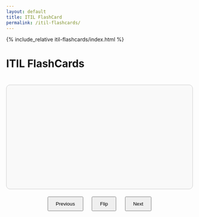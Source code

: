 ```yaml
---
layout: default
title: ITIL FlashCard
permalink: /itil-flashcards/
---
```

{% include_relative itil-flashcards/index.html %}
<h1>ITIL FlashCards</h1>
<div id="flashcard-container">
  <div id="flashcard" onclick="flipCard()">
    <div id="card-front" class="card-side"></div>
    <div id="card-back" class="card-side hidden"></div>
  </div>
  <div class="controls">
    <button onclick="prevCard()">Previous</button>
    <button onclick="flipCard()">Flip</button>
    <button onclick="nextCard()">Next</button>
  </div>
</div>

<style>
#flashcard-container {
  text-align: center;
  margin: 40px auto;
  max-width: 600px;
}
#flashcard {
  border: 1px solid #ccc;
  padding: 40px;
  border-radius: 10px;
  cursor: pointer;
  min-height: 200px;
  font-size: 18px;
  background: #f9f9f9;
  position: relative;
}
.card-side {
  display: block;
}
.hidden {
  display: none;
}
.controls {
  margin-top: 20px;
}
button {
  margin: 0 10px;
  padding: 10px 20px;
}
</style>

<script>
// Sample Flashcards
const flashcards = [
  { front: "Acceptance criteria", back: "A list of minimum requirements that a service or service component must meet for it to be acceptable to key stakeholders." },
  { front: "Agile", back: "An umbrella term for a collection of frameworks and techniques that together enable teams and individuals to work in a way that is typified by collaboration, prioritization, iterative and incremental delivery, and timeboxing." },
  { front: "Asset register", back: "A database or list of assets, capturing key attributes such as ownership and financial value." },
  { front: "Availability", back: "The ability of an IT service or other configuration item to perform its agreed function when required." }
  // Load more from JSON if needed
];

let currentIndex = 0;
let isFront = true;

function renderCard() {
  document.getElementById("card-front").textContent = flashcards[currentIndex].front;
  document.getElementById("card-back").textContent = flashcards[currentIndex].back;
  document.getElementById("card-front").classList.remove("hidden");
  document.getElementById("card-back").classList.add("hidden");
  isFront = true;
}

function flipCard() {
  isFront = !isFront;
  document.getElementById("card-front").classList.toggle("hidden", !isFront);
  document.getElementById("card-back").classList.toggle("hidden", isFront);
}

function nextCard() {
  currentIndex = (currentIndex + 1) % flashcards.length;
  renderCard();
}

function prevCard() {
  currentIndex = (currentIndex - 1 + flashcards.length) % flashcards.length;
  renderCard();
}

window.onload = renderCard;
</script>
